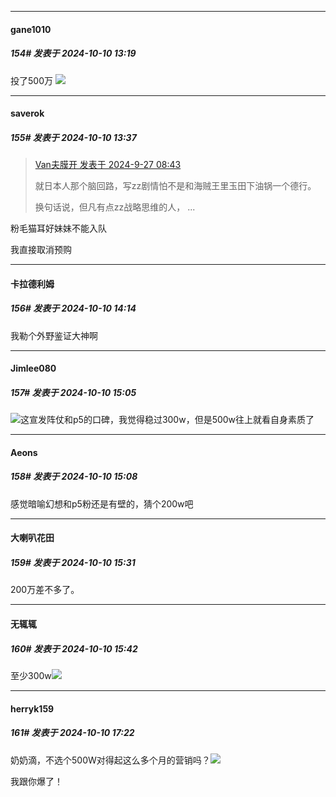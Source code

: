 ﻿
*****

####  gane1010  
##### 154#       发表于 2024-10-10 13:19

投了500万 <img src="https://static.saraba1st.com/image/smiley/face2017/067.png" referrerpolicy="no-referrer">  


*****

####  saverok  
##### 155#       发表于 2024-10-10 13:37

<blockquote><a href="httphttps://bbs.saraba1st.com/2b/forum.php?mod=redirect&amp;goto=findpost&amp;pid=66318571&amp;ptid=2157300" target="_blank">Van夫膜开 发表于 2024-9-27 08:43</a>

就日本人那个脑回路，写zz剧情怕不是和海贼王里玉田下油锅一个德行。

换句话说，但凡有点zz战略思维的人， ...</blockquote>
粉毛猫耳好妹妹不能入队

我直接取消预购


*****

####  卡拉德利姆  
##### 156#       发表于 2024-10-10 14:14

我勒个外野鉴证大神啊


*****

####  Jimlee080  
##### 157#       发表于 2024-10-10 15:05

<img src="https://static.saraba1st.com/image/smiley/face2017/067.png" referrerpolicy="no-referrer">这宣发阵仗和p5的口碑，我觉得稳过300w，但是500w往上就看自身素质了

*****

####  Aeons  
##### 158#       发表于 2024-10-10 15:08

感觉暗喻幻想和p5粉还是有壁的，猜个200w吧


*****

####  大喇叭花田  
##### 159#       发表于 2024-10-10 15:31

200万差不多了。


*****

####  无辄辄  
##### 160#       发表于 2024-10-10 15:42

至少300w<img src="https://static.saraba1st.com/image/smiley/face2017/067.png" referrerpolicy="no-referrer">


*****

####  herryk159  
##### 161#       发表于 2024-10-10 17:22

奶奶滴，不选个500W对得起这么多个月的营销吗？<img src="https://static.saraba1st.com/image/smiley/face2017/126.png" referrerpolicy="no-referrer">

我跟你爆了！

